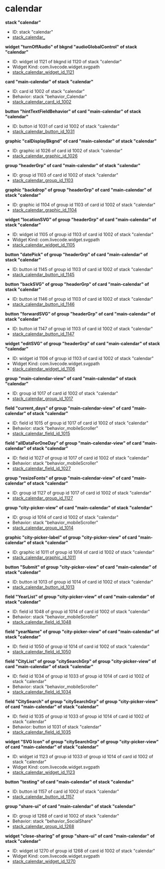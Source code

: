 # calendar
**stack "calendar"**
* ID: stack "calendar"
* [stack_calendar_](./../../ScriptTracker/modules/calendar_Scripts/stack_calendar_.livecodescript)

**widget "turnOffAudio" of bkgnd "audioGlobalControl" of stack "calendar"**
* ID: widget id 1121 of bkgnd id 1120 of stack "calendar"
* Widget Kind: com.livecode.widget.svgpath
* [stack_calendar_widget_id_1121](./../../ScriptTracker/modules/calendar_Scripts/stack_calendar_widget_id_1121.livecodescript)

**card "main-calendar" of stack "calendar"**
* ID: card id 1002 of stack "calendar"
* Behavior: stack "behavior_Calendar"
* [stack_calendar_card_id_1002](./../../ScriptTracker/modules/calendar_Scripts/stack_calendar_card_id_1002.livecodescript)

**button "hintTextFieldBehavior" of card "main-calendar" of stack "calendar"**
* ID: button id 1031 of card id 1002 of stack "calendar"
* [stack_calendar_button_id_1031](./../../ScriptTracker/modules/calendar_Scripts/stack_calendar_button_id_1031.livecodescript)

**graphic "calDisplayBkgnd" of card "main-calendar" of stack "calendar"**
* ID: graphic id 1026 of card id 1002 of stack "calendar"
* [stack_calendar_graphic_id_1026](./../../ScriptTracker/modules/calendar_Scripts/stack_calendar_graphic_id_1026.livecodescript)

**group "headerGrp" of card "main-calendar" of stack "calendar"**
* ID: group id 1103 of card id 1002 of stack "calendar"
* [stack_calendar_group_id_1103](./../../ScriptTracker/modules/calendar_Scripts/stack_calendar_group_id_1103.livecodescript)

**graphic "backdrop" of group "headerGrp" of card "main-calendar" of stack "calendar"**
* ID: graphic id 1104 of group id 1103 of card id 1002 of stack "calendar"
* [stack_calendar_graphic_id_1104](./../../ScriptTracker/modules/calendar_Scripts/stack_calendar_graphic_id_1104.livecodescript)

**widget "locationSVG" of group "headerGrp" of card "main-calendar" of stack "calendar"**
* ID: widget id 1105 of group id 1103 of card id 1002 of stack "calendar"
* Widget Kind: com.livecode.widget.svgpath
* [stack_calendar_widget_id_1105](./../../ScriptTracker/modules/calendar_Scripts/stack_calendar_widget_id_1105.livecodescript)

**button "datePick" of group "headerGrp" of card "main-calendar" of stack "calendar"**
* ID: button id 1145 of group id 1103 of card id 1002 of stack "calendar"
* [stack_calendar_button_id_1145](./../../ScriptTracker/modules/calendar_Scripts/stack_calendar_button_id_1145.livecodescript)

**button "backSVG" of group "headerGrp" of card "main-calendar" of stack "calendar"**
* ID: button id 1146 of group id 1103 of card id 1002 of stack "calendar"
* [stack_calendar_button_id_1146](./../../ScriptTracker/modules/calendar_Scripts/stack_calendar_button_id_1146.livecodescript)

**button "forwardSVG" of group "headerGrp" of card "main-calendar" of stack "calendar"**
* ID: button id 1147 of group id 1103 of card id 1002 of stack "calendar"
* [stack_calendar_button_id_1147](./../../ScriptTracker/modules/calendar_Scripts/stack_calendar_button_id_1147.livecodescript)

**widget "editSVG" of group "headerGrp" of card "main-calendar" of stack "calendar"**
* ID: widget id 1106 of group id 1103 of card id 1002 of stack "calendar"
* Widget Kind: com.livecode.widget.svgpath
* [stack_calendar_widget_id_1106](./../../ScriptTracker/modules/calendar_Scripts/stack_calendar_widget_id_1106.livecodescript)

**group "main-calendar-view" of card "main-calendar" of stack "calendar"**
* ID: group id 1017 of card id 1002 of stack "calendar"
* [stack_calendar_group_id_1017](./../../ScriptTracker/modules/calendar_Scripts/stack_calendar_group_id_1017.livecodescript)

**field "current_days" of group "main-calendar-view" of card "main-calendar" of stack "calendar"**
* ID: field id 1015 of group id 1017 of card id 1002 of stack "calendar"
* Behavior: stack "behavior_mobileScroller"
* [stack_calendar_field_id_1015](./../../ScriptTracker/modules/calendar_Scripts/stack_calendar_field_id_1015.livecodescript)

**field "allDataForOneDay" of group "main-calendar-view" of card "main-calendar" of stack "calendar"**
* ID: field id 1027 of group id 1017 of card id 1002 of stack "calendar"
* Behavior: stack "behavior_mobileScroller"
* [stack_calendar_field_id_1027](./../../ScriptTracker/modules/calendar_Scripts/stack_calendar_field_id_1027.livecodescript)

**group "resizeFonts" of group "main-calendar-view" of card "main-calendar" of stack "calendar"**
* ID: group id 1127 of group id 1017 of card id 1002 of stack "calendar"
* [stack_calendar_group_id_1127](./../../ScriptTracker/modules/calendar_Scripts/stack_calendar_group_id_1127.livecodescript)

**group "city-picker-view" of card "main-calendar" of stack "calendar"**
* ID: group id 1014 of card id 1002 of stack "calendar"
* Behavior: stack "behavior_mobileScroller"
* [stack_calendar_group_id_1014](./../../ScriptTracker/modules/calendar_Scripts/stack_calendar_group_id_1014.livecodescript)

**graphic "city-picker-label" of group "city-picker-view" of card "main-calendar" of stack "calendar"**
* ID: graphic id 1011 of group id 1014 of card id 1002 of stack "calendar"
* [stack_calendar_graphic_id_1011](./../../ScriptTracker/modules/calendar_Scripts/stack_calendar_graphic_id_1011.livecodescript)

**button "Submit" of group "city-picker-view" of card "main-calendar" of stack "calendar"**
* ID: button id 1013 of group id 1014 of card id 1002 of stack "calendar"
* [stack_calendar_button_id_1013](./../../ScriptTracker/modules/calendar_Scripts/stack_calendar_button_id_1013.livecodescript)

**field "YearList" of group "city-picker-view" of card "main-calendar" of stack "calendar"**
* ID: field id 1048 of group id 1014 of card id 1002 of stack "calendar"
* Behavior: stack "behavior_mobileScroller"
* [stack_calendar_field_id_1048](./../../ScriptTracker/modules/calendar_Scripts/stack_calendar_field_id_1048.livecodescript)

**field "yearName" of group "city-picker-view" of card "main-calendar" of stack "calendar"**
* ID: field id 1050 of group id 1014 of card id 1002 of stack "calendar"
* [stack_calendar_field_id_1050](./../../ScriptTracker/modules/calendar_Scripts/stack_calendar_field_id_1050.livecodescript)

**field "CityList" of group "citySearchGrp" of group "city-picker-view" of card "main-calendar" of stack "calendar"**
* ID: field id 1034 of group id 1033 of group id 1014 of card id 1002 of stack "calendar"
* Behavior: stack "behavior_mobileScroller"
* [stack_calendar_field_id_1034](./../../ScriptTracker/modules/calendar_Scripts/stack_calendar_field_id_1034.livecodescript)

**field "CitySearch" of group "citySearchGrp" of group "city-picker-view" of card "main-calendar" of stack "calendar"**
* ID: field id 1035 of group id 1033 of group id 1014 of card id 1002 of stack "calendar"
* Behavior: button id 1031 of stack "calendar"
* [stack_calendar_field_id_1035](./../../ScriptTracker/modules/calendar_Scripts/stack_calendar_field_id_1035.livecodescript)

**widget "SVG Icon" of group "citySearchGrp" of group "city-picker-view" of card "main-calendar" of stack "calendar"**
* ID: widget id 1123 of group id 1033 of group id 1014 of card id 1002 of stack "calendar"
* Widget Kind: com.livecode.widget.svgpath
* [stack_calendar_widget_id_1123](./../../ScriptTracker/modules/calendar_Scripts/stack_calendar_widget_id_1123.livecodescript)

**button "testing" of card "main-calendar" of stack "calendar"**
* ID: button id 1157 of card id 1002 of stack "calendar"
* [stack_calendar_button_id_1157](./../../ScriptTracker/modules/calendar_Scripts/stack_calendar_button_id_1157.livecodescript)

**group "share-ui" of card "main-calendar" of stack "calendar"**
* ID: group id 1268 of card id 1002 of stack "calendar"
* Behavior: stack "behavior_SocialShare"
* [stack_calendar_group_id_1268](./../../ScriptTracker/modules/calendar_Scripts/stack_calendar_group_id_1268.livecodescript)

**widget "close-sharing" of group "share-ui" of card "main-calendar" of stack "calendar"**
* ID: widget id 1270 of group id 1268 of card id 1002 of stack "calendar"
* Widget Kind: com.livecode.widget.svgpath
* [stack_calendar_widget_id_1270](./../../ScriptTracker/modules/calendar_Scripts/stack_calendar_widget_id_1270.livecodescript)

